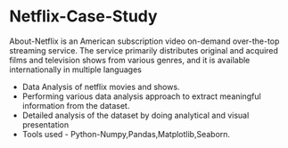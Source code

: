 # Netflix-Case-Study

About-Netflix is an American subscription video on-demand over-the-top streaming service. The service primarily distributes original and acquired films and television shows from various genres, and it is available internationally in multiple languages

- Data Analysis of netflix movies and shows.
- Performing various data analysis approach to extract meaningful information from the dataset.
- Detailed analysis of the dataset by doing analytical and visual presentation
- Tools used - Python-Numpy,Pandas,Matplotlib,Seaborn.

